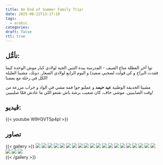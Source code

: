 ```yaml
---
title: An End of Summer Family Trip!
date: 2025-08-22T13:17:10
tags:
  - arabic
categories: 
draft: false
rtl: true
---
```


## تأمُّل:

توا آخر العطلة متاع الصيف - المدرسة يبدة الثنين الجية لولادي كبار موش الوحدة كيما فقدت البراح و كي قولت لصحبي صعيد) و اليوم الرابع لولادي الصغار. دونك، مشينا العليلة الكل في رحلة مع بعضنا!

مشيتا الحديقة الوطنية **عيد حيمد** و عملتو جو! فمة مشي في الواد و خراب مزرعة من وقت الصايبيين. موشي خاف، كان صعيب برشة باش نقنعو اللي ما عادش فمّا صليبيين!



## ڤيديو:

{{< youtube W9H3VT5p4pI >}}

## تصاور

{{< gallery >}}
    <img src="featured.jpeg" class="grid-w50 md:grid-w33 xl:grid-w25">
    <img src="gallery/a-water-hike-0.jpeg" class="grid-w50 md:grid-w33 xl:grid-w25">
    <img src="gallery/a-water-hike-1.jpeg" class="grid-w50 md:grid-w33 xl:grid-w25">
    <img src="gallery/water-hike-4.jpeg" class="grid-w50 md:grid-w33 xl:grid-w25">
    <img src="gallery/water-hike-5.jpeg" class="grid-w50 md:grid-w33 xl:grid-w25">
    <img src="gallery/a-water-hike-2.jpeg" class="grid-w50 md:grid-w33 xl:grid-w25">
    <img src="gallery/water-hike-3.jpeg" class="grid-w50 md:grid-w33 xl:grid-w25">
    <img src="gallery/water-hike-4.jpeg" class="grid-w50 md:grid-w33 xl:grid-w25">
    <img src="gallery/crusades-farm.jpeg" class="grid-w50 md:grid-w33 xl:grid-w25">
    <img src="gallery/fun-farm-0.jpeg" class="grid-w50 md:grid-w33 xl:grid-w25">
    <img src="gallery/fun-farm-2.jpeg" class="grid-w50 md:grid-w33 xl:grid-w25">
    <img src="gallery/wine-press.jpeg" class="grid-w50 md:grid-w33 xl:grid-w25">
    <img src="gallery/fun-farm-3.jpeg" class="grid-w50 md:grid-w33 xl:grid-w25">
    <img src="gallery/fun-farm-4.jpeg" class="grid-w50 md:grid-w33 xl:grid-w25">
    <img src="gallery/fun-farm-5.jpeg" class="grid-w50 md:grid-w33 xl:grid-w25">
    <img src="gallery/fun-farm-6.jpeg" class="grid-w50 md:grid-w33 xl:grid-w25">
    <img src="gallery/water-hike-5.jpeg" class="grid-w50 md:grid-w33 xl:grid-w25">
    <img src="gallery/water-hike-6.jpeg" class="grid-w50 md:grid-w33 xl:grid-w25">
    <img src="gallery/water-hike-7.jpeg" class="grid-w50 md:grid-w33 xl:grid-w25">
    <img src="gallery/water-hike-8.jpeg" class="grid-w50 md:grid-w33 xl:grid-w25">
    <img src="gallery/deer.jpeg" class="grid-w50 md:grid-w33 xl:grid-w25">
    <img src="gallery/ending.jpeg" class="grid-w50 md:grid-w33 xl:grid-w25">
    <img src="gallery/panoramic-indoors.jpeg" >   
{{< /gallery >}}